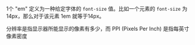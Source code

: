 1个 "em" 定义为一种给定字体的 `font-size` 值。比如一个元素的 `font-size` 为14px，那么对于该元素 1em 就等于14px。

分辨率是指显示器所能显示的像素有多少，而 PPI (Pixels Per Inch) 是指每英寸像素密度

 